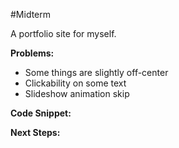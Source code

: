#Midterm

A portfolio site for myself.

__Problems:__

+ Some things are slightly off-center
+ Clickability on some text
+ Slideshow animation skip

__Code Snippet:__

__Next Steps:__
